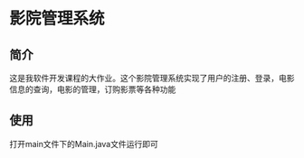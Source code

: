 # 影院管理系统
## 简介
这是我软件开发课程的大作业。这个影院管理系统实现了用户的注册、登录，电影信息的查询，电影的管理，订购影票等各种功能

## 使用
打开main文件下的Main.java文件运行即可
